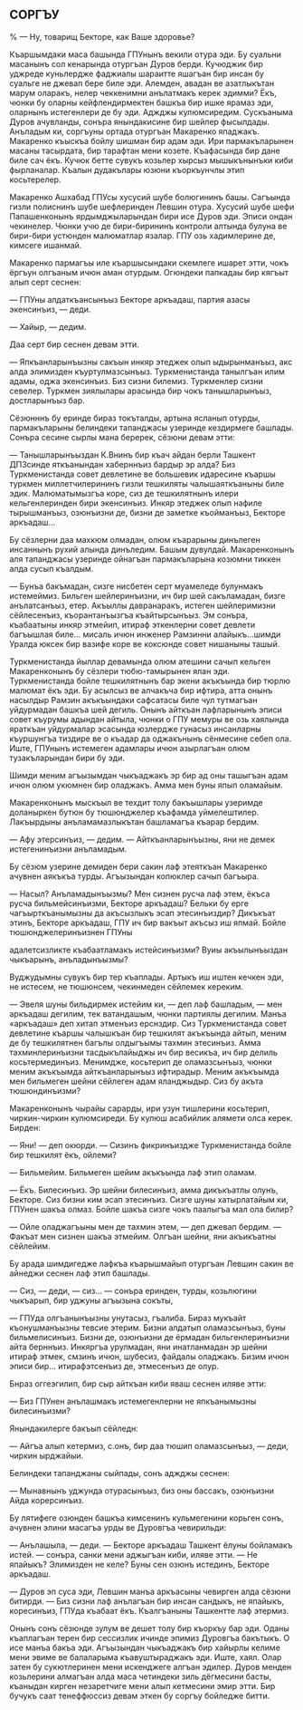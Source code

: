 ## СОРГЪУ

% — Ну, товарищ Бекторе, как Ваше здоровье?

Къаршымдаки маса башында ГПУнынъ векили отура эди.
Бу суальни масанынъ сол кенарында отургъан Дуров берди.
Кучюджик бир уджреде куньлердже фаджиалы шараитте яшагъан бир инсан бу суальге не джевап бере биле эди.
Алемден, авадан ве азатлыкътан марум оларакъ, нелер чеккенимни анълатмакъ керек эдимми?
Ёкъ, чюнки бу оларны кейфлендирмектен башкъа бир ишке ярамаз эди, оларнынъ истегенлери де бу эди.
Аджджы кулюмсиредим.
Сускъаныма Дуров ачувланды, сонъра янындакисине бир шейлер фысылдады.
Анъладым ки, соргъуны ортада отургъан Макаренко япаджакъ.
Макаренко къыскъа бойлу шишман бир адам эди.
Ири пармакъларынен масаны тасырдата, бир тарафтан мени козете.
Къафасында бир дане биле сач ёкъ.
Кучюк бетте сувукъ козьлер хырсыз мышыкънынъки киби фырланалар.
Къалын дудакълары юзюни къоркъунчлы этип косьтерелер.

Макаренко Ашхабад ГПУсы хусусий шубе болюгининъ башы.
Сагъында гизли полиснинъ шубе шефлеринден Левшин отура.
Хусусий шубе шефи Папашенконынъ ярдымджыларындан бири исе Дуров эди.
Эписи ондан чекинелер.
Чюнки учю де бири-бирининъ контроли алтында булуна ве бири-бири устюнден малюматлар язалар.
ГПУ озь хадимлерине де, кимсеге ишанмай.

Макаренко пармагъы иле къаршысындаки скемлеге ишарет этти, чокъ ёргъун олгъаным ичюн аман отурдым.
Огюндеки папкадаы бир кягъыт алып серт сеснен:

— ГПУны алдаткъансынъыз Бекторе аркъадаш, партия азасы экенсинъиз, — деди.

— Хайыр, — дедим.

Даа серт бир сеснен девам этти.

— Япкъанларынъызны сакъын инкяр этеджек олып ыдырынманъыз, акс алда элимизден къуртулмазсынъыз.
Туркменистанда танылгъан илим адамы, оджа экенсинъиз.
Биз сизни билемиз.
Туркменлер сизни севелер.
Туркмен зиялылары арасында бир чокъ танышларынъыз, достларынъыз бар.

Сёзюнннъ бу еринде бираз токъталды, артына ясланып отурды, пармакъларыны белиндеки тапанджасы узеринде кездирмеге башлады.
Сонъра сесине сырлы мана беререк, сёзюни девам этти:

— Танышларынъыздан К.Внинъ бир къач айдан берли Ташкент ДПЗсинде яткъанындан хаберннъиз бардыр эр алда?
Биз Туркменистанда совет девлетине ве большевик идаресине къаршы туркмен миллетчилерининъ гизли тешкиляты чалышаяткъаныны биле эдик.
Малюматымызгъа коре, сиз де тешкилятнынъ илери кельгенлеринден бири экенсинъиз.
Инкяр этеджек олып нафиле тырышманъыз, озюнъизни де, бизни де заметке къойманъыз, Бекторе аркъадаш...

Бу сёзлерни даа махкюм олмадан, олюм къарарыны динълеген инсаннынъ рухий алында динъледим.
Башым дувулдай.
Макаренконынъ аля тапанджасы узеринде ойнагъан пармакъларына козюмни тиккен алда сусып къалдым.

— Бунъа бакъмадан, сизге нисбетен серт муамеледе булунмакъ истемеймиз.
Бильген шейлеринъизни, ич бир шей сакъламадан, бизге анълатсанъыз, етер.
Акъыллы давранаракъ, истеген шейлеримизни сёйлесенъиз, къорантанъызгъа къайтырсынъыз.
Эм сонъра, къабаатыны инкяр этмейип, итираф эткенлерни совет девлети багъышлая биле... мисаль ичюн инженер Рамзинни алайыкъ...шимди Уралда юксек бир вазифе коре ве коксюнде совет нишаныны ташый.

Туркменистанда йыллар девамында олюм атешини сачып кельген Макаренконынъ бу сёзлери тюбю-тамырынен ялан эди.
Туркменистанда бойле тешкилятнынъ бар экени акъкъында бир тюрлю малюмат ёкъ эди.
Бу асылсыз ве алчакъча бир ифтира, атта онынъ насылдыр Рамзин акъкъындаки сафсатасы биле чул тутмагъан уйдурмадан башкъа шей дегиль.
Онынъ айткъан лафларынынъ эписи совет къурумы адындан айтыла, чюнки о ГПУ мемуры ве озь хаялында яраткъан уйдурмалар эсасында юзлердже гунасыз инсанларны къуршунгъа тиздире ве о къадар да оджакънынъ сёнмесине себеп ола.
Иште, ГПУнынъ истемеген адамлары ичюн азырлагъан олюм тузакъларындан бири бу эди.

Шимди меним агъызымдан чыкъаджакъ эр бир ад оны ташыгъан адам ичюн олюм укюмнен бир оладжакъ.
Амма мен буны япып оламайым.

Макаренконынъ мыскъыл ве техдит толу бакъышлары узеримде доланыркен бутюн бу тюшюнджелер къафамда уймелештилер.
Лакъырдыны анъламамазлыкътан башламагъа къарар бердим.

— Афу этерсинъиз, — дедим. — Айткъанларынъызны, яни не демек истегенинъизни анъламадым.

Бу сёзюм узерине демиден бери сакин лаф этеяткъан Макаренко ачувнен аякъкъа турды.
Агъызындан копюклер сачып багъыра.

— Насыл?
Анъламадынъызмы?
Мен сизнен русча лаф этем, ёкъса русча бильмейсинъизми, Бекторе аркъадаш?
Бельки бу ерге чагъырткъанымызны да акъсызлыкъ эсап этесинъиздир?
Дикъкъат этинъ, Бекторе аркъадаш, ГПУ ич бир вакъыт акъсыз иш япмай.
Бойле тюшюнджелеринъизнен ГПУны

адалетсизликте къабаатламакъ истейсинъизми?
Вуиы акъылынъыздан чыкъарынъ, анъладынъызмы?

Вуджудымны сувукъ бир тер къаплады.
Артыкъ иш иштен кечкен эди, не истесем, не тюшюнсем, чекинмеден сёйлемек кереким.

— Эвеля шуны бильдирмек истейим ки, — деп лаф башладым, — мен аркъадаш дегилим, тек ватандашым, чюнки партиялы дегилим.
Манъа «аркъадаш» деп хитап этменъиз ерснздир.
Сиз Туркменистанда совет девлетине къаршы чалышкъан бир тешкилят акъкъында айтып, меним де бу тешкилятнен багълы олдыгъымы тахмин этесинъиз.
Амма тахминлеринъизни тасдыкълайыджы ич бир весикъа, ич бир делиль косьтермединъиз.
Менимдже, косьтерип де оламазсынъыз, чюнки меним акъкъымда айткъанларынъыз ифтирадыр.
Меним акъкъымда мен бильмеген шейни сёйлеген адам яланджыдыр.
Сиз бу акъта тюшюндинъизми?

Макаренконынъ чырайы сарарды, ири узун тишлерини косьтерип, чиркин-чиркин кулюмсиреди.
Бу кулюш асабийлик алямети олса керек.
Бирден:

— Яни! — деп окюрди. — Сизинъ фикринъиздже Туркменистанда бойле бир тешкилят ёкъ, ойлеми?

— Бильмейим.
Бильмеген шейим акъкъында лаф этип оламам.

— Ёкъ.
Билесинъиз.
Эр шейни билесинъиз, амма дикъкъатлы олунъ, Бекторе.
Сиз бизни ким эсап этесинъиз.
Сизге шуны хатырлатайым ки, ГПУнен шакъа олмаз.
Бойле шакъа сизге чокъ паалыгъа мал ола билир?

— Ойле оладжагъыны мен де тахмин этем, — деп джевап бердим. — Факъат мен сизнен шакъа этмейим.
Олгъан шейни, яни акъикъатны сёйлейим.

Бу арада шимдигедже лафкъа къарышмайып отургъан Левшин сакин ве айнеджи сеснен лаф этип башлады.

— Сиз, — деди, — сиз... — сонъра еринден, турды, козьлюгини чыкъарып, бир уджуны агъызына сокъты,

— ГПУда олгъанынъызны унутасыз, гъалиба.
Бираз мукъайт къонушманъызны тевсие этерим.
Бизни алдатып оламазсынъыз, буны бильмелисинъиз.
Бизни де, озюнъизни де ёрмадан бильгенлеринъизни айта берннъиз.
Инкяргъа урулмадан, яни инатланмадан эр шейни итираф этмек, смзинъ ичюн, шубесиз, файдалы оладжакъ.
Бизим ичюн эписи бир...
итирафэтсенъиз де, этмесенъиз де олур.

Бнраз оггеэгилип, бир сыр айткъан киби яваш сеснен иляве этти:

— Биз ГПУнен анълашмакъ истемегенлерни не япкъанымызны билесинъизми?

Янындакилерге бакъып сёйледн:

— Айгъа алып кетермиз, с.онъ, бир даа тюшип оламазсынъыз, — деди, чиркин ырджайыи.

Белиндеки тапанджаны сыйпады, сонъ аджджы сеснен:

— Мынавнынъ уджунда отурасынъыз, биз оны бассакъ, озюнъизни Айда корерсинъиз.

Бу лятифеге озюнден башкъа кимсенинъ кульмегенини корьген сонъ, ачувнен элини масагъа урды ве Дуровгъа чевирильди:

— Анълашыла, — деди. — Бекторе аркъадаш Ташкент ёлуны бойламакъ истей. — сонъра, санки мени аджыгъан киби, иляве этти. — Не япайыкъ?
Элимизден не келе?
Буны сен озюнъ истединъ, Бекторе аркъадаш.

— Дуров эп суса эди, Левшин манъа аркъасыны чевирген алда сёзюни битирди. — Биз сизни лаф анълагъан бир инсан сандыкъ, не япайыкъ, коресинъиз, ГПУда къабаат ёкъ.
Къалгъаныны Ташкентте лаф этермиз.

Онынъ сонъ сёзюнде зулум ве дешет толу бир къоркъу бар эди.
Оданы къаплагъан терен бир сессизлик ичинде эпимиз Дуровгъа бакътыкъ.
О исе манъа бакъа эди.
Агъызындан чыкъаджакъ бир хайырлы келиме мени эвиме ве балаларыма къавуштыраджакъ эди.
Иште, хаял.
Олар затен бу сукютлеринен мени искенджеге алгъан эдилер.
Дуров менден козьлерини алмагъан алда маса четиндеки зиль дёгмесини басты, къаныдан кирген незаретчиге мени алып кетмесини эмир этти.
Бир бучукъ саат тенеффюссиз девам эткен бу соргъу бойледже битти.
